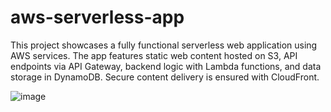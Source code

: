 # aws-serverless-app
This project showcases a fully functional serverless web application using AWS services. The app features static web content hosted on S3, API endpoints via API Gateway, backend logic with Lambda functions, and data storage in DynamoDB. Secure content delivery is ensured with CloudFront.

![image](https://github.com/user-attachments/assets/f8cd879f-2daf-47bc-a8ab-c300d3f1c2c4)
